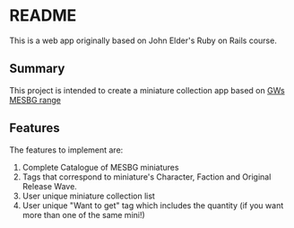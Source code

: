 # README

This is a web app originally based on John Elder's Ruby on Rails course.

## Summary
This project is intended to create a miniature collection app based on [GWs MESBG range](https://www.games-workshop.com/en-NZ/Middle-earth)

## Features
The features to implement are:
  1. Complete Catalogue of MESBG miniatures
  2. Tags that correspond to miniature's Character, Faction and Original Release Wave.
  3. User unique miniature collection list
  4. User unique "Want to get" tag which includes the quantity (if you want more than one of the same mini!)
